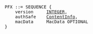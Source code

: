 <pre>
PFX ::= SEQUENCE {
    version     <a href="integer.md">INTEGER</a>,
    authSafe    <a href="rfc2315-content-info.md">ContentInfo</a>,
    macData     MacData OPTIONAL
}
</pre>
